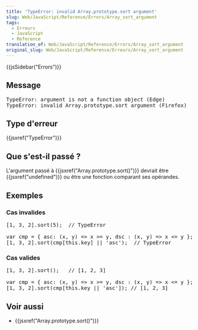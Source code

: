 ```yaml
---
title: 'TypeError: invalid Array.prototype.sort argument'
slug: Web/JavaScript/Reference/Errors/Array_sort_argument
tags:
  - Erreurs
  - JavaScript
  - Reference
translation_of: Web/JavaScript/Reference/Errors/Array_sort_argument
original_slug: Web/JavaScript/Reference/Erreurs/Array_sort_argument
---
```

<div>{{jsSidebar("Errors")}}</div>

<h2 id="Message">Message</h2>

<pre class="syntaxbox">TypeError: argument is not a function object (Edge)
TypeError: invalid Array.prototype.sort argument (Firefox)
</pre>

<h2 id="Type_d'erreur">Type d'erreur</h2>

<p>{{jsxref("TypeError")}}</p>

<h2 id="Que_s'est-il_passé">Que s'est-il passé ?</h2>

<p>L'argument passé à {{jsxref("Array.prototype.sort()")}} devrait être {{jsxref("undefined")}} ou être une fonction comparant ses opérandes.</p>

<h2 id="Exemples">Exemples</h2>

<h3 id="Cas_invalides">Cas invalides</h3>

<pre class="brush: js example-bad">[1, 3, 2].sort(5);  // TypeError

var cmp = { asc: (x, y) =&gt; x &gt;= y, dsc : (x, y) =&gt; x &lt;= y };
[1, 3, 2].sort(cmp[this.key] || 'asc');  // TypeError
</pre>

<h3 id="Cas_valides">Cas valides</h3>

<pre class="brush: js example-good">[1, 3, 2].sort();   // [1, 2, 3]

var cmp = { asc: (x, y) =&gt; x &gt;= y, dsc : (x, y) =&gt; x &lt;= y };
[1, 3, 2].sort(cmp[this.key || 'asc']); // [1, 2, 3]</pre>

<h2 id="Voir_aussi">Voir aussi</h2>

<ul>
 <li>{{jsxref("Array.prototype.sort()")}}</li>
</ul>
